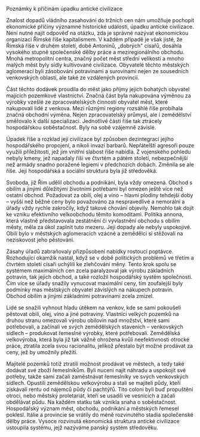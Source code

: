 Poznámky k příčinám úpadku antické civilizace

Znalost dopadů vládního zasahování do tržních cen nám umožňuje pochopit ekonomické příčiny významné historické události, úpadku antické civilizace. Není nutné najít odpověď na otázku, zda je správné nazývat ekonomickou organizaci Římské říše kapitalismem. V každém případě je však jisté, že Římská říše v druhém století, době Antoninů, „dobrých" císařů, dosáhla vysokého stupně společenské dělby práce a meziregionálního obchodu. Mnohá metropolitní centra, značný počet měst střední velikosti a mnoho malých měst byly sídly kultivované civilizace. Obyvatelé těchto městských aglomerací byli zásobováni potravinami a surovinami nejen ze sousedních venkovských oblastí, ale také ze vzdálených provincií.

Část těchto dodávek proudila do měst jako příjmy jejich bohatých obyvatel majících pozemkové vlastnictví. Značná část byla nakupována výměnou za výrobky vzešlé ze zpracovatelských činností obyvatel měst, které nakupovali lidé z venkova. Mezi různými regiony rozsáhlé říše probíhala značná obchodní výměna. Nejen zpracovatelský průmysl, ale i zemědělství směřovalo k další specializaci. Jednotlivé části říše tak ztrácely hospodářskou soběstačnost. Byly na sobě vzájemně závislé.

Úpadek říše a rozklad její civilizace byl způsoben dezintegrací jejího hospodářského propojení, a nikoli invazí barbarů. Nepřátelští agresoři pouze využili příležitosti, jež jim vnitřní slabost říše nabídla. Z vojenského pohledu nebyly kmeny, jež napadaly říši ve čtvrtém a pátém století, nebezpečnější než armády snadno poražené legiemi v předchozích dobách. Změnila se ale říše. Její hospodářská a sociální struktura byla již středověká.

Svoboda, již Řím udělil obchodu a podnikání, byla vždy omezená. Obchod s obilím a jinými důležitými životními potřebami byl omezen ještě více než ostatní obchod. Požadovat za obilí, olej a víno – hlavní plodiny tehdejší doby – vyšší než běžné ceny bylo považováno za nespravedlivé a nemorální a úřady vždy rychle zakročily, když takové chování objevily. Nemohlo tak dojít ke vzniku efektivního velkoobchodu těmito komoditami. Politika annona, která vlastně představovala zestátnění či vyvlastnění obchodu s obilím městy, měla za úkol zaplnit tuto mezeru. Její dopady ale nebyly uspokojivé. Obilí bylo v městských aglomeracích vzácné a zemědělci si stěžovali na neziskovost jeho pěstování.

Zásahy úřadů zabraňovaly přizpůsobení nabídky rostoucí poptávce. Rozhodující okamžik nastal, když se v době politických problémů ve třetím a čtvrtém století císaři uchýlili ke zlehčování měny. Tento krok spolu se systémem maximálních cen zcela paralyzoval jak výrobu základních potravin, tak jejich obchod, a také rozložil hospodářský systém společnosti. Čím více se úřady snažily vynucovat maximální ceny, tím zoufalejší byly podmínky mas městských obyvatel závislých na nákupech potravin. Obchod obilím a jinými základními potravinami zcela zmizel.

Lidé se snažili vyhnout hladu útěkem na venkov, kde se sami pokoušeli pěstovat obilí, olej, víno a jiné potraviny. Vlastníci velkých pozemků na druhou stranu omezovali výrobu obilovin nad množství, které sami potřebovali, a začínali ve svých zemědělských staveních – venkovských sídlech – produkovat řemeslné výrobky, které potřebovali. Zemědělská velkovýroba, která byla již tak vážně ohrožena kvůli neefektivnosti otrocké práce, ztratila zcela svou racionalitu, jelikož přestalo být možné prodávat za ceny, jež by umožnily přežití.

Majitelé pozemků totiž ztratili možnost prodávat ve městech, a tedy také dodávat své zboží řemeslníkům. Byli nuceni najít náhradu a uspokojit své potřeby, takže sami začali zaměstnávat řemeslníky ve svých venkovských sídlech. Opustili zemědělskou velkovýrobu a stali se majiteli půdy, kteří získávali rentu od nájemců půdy či pachtýřů. Tito coloni byli buď propuštění otroci, nebo městský proletariát, kteří se usadili ve vesnicích a začali obdělávat půdu. Na každém statku tak vznikla snaha o soběstačnost. Hospodářský význam měst, obchodu, podnikání a městských řemesel poklesl. Itálie a provincie se vrátily do méně rozvinutého stadia společenské dělby práce. Vysoce rozvinutá ekonomická struktura antické civilizace ustoupila systému, jejž nazýváme panský systém středověku.